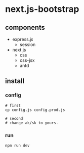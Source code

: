 # next.js-bootstrap

## components

- express.js
  - session
- next.js  
  - css
  - css-jsx
  - antd


## install 

### config

```
# first
cp config.js config.prod.js

# second
# change ak/sk to yours.
```

### run

```
npm run dev
```